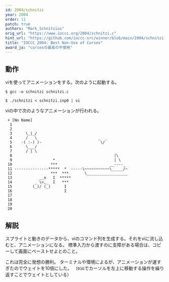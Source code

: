 ```yaml
---
id: 2004/schnitzi
year: 2004
order: 11
patch: true
authors: "Mark_Schnitzius"
orig_url: "https://www.ioccc.org/2004/schnitzi.c"
hint_url: "https://github.com/ioccc-src/winner/blob/main/2004/schnitzi.hint"
title: "IOCCC 2004: Best Non-Use of Curses"
award_ja: "cursesの最高の不使用"
---
```


## 動作

viを使ってアニメーションをする。次のように起動する。

```
$ gcc -o schnitzi schnitzi.c

$ ./schnitzi < schnitzi.inp0 | vi
```

viの中で次のようなアニメーションが行われる。


```
 + [No Name]
  1
  2
  3      \_|_/
  4      /   \                           _  _
  5    -( :-) )-                          \/
  6      \___/
  7      / | \
  8                                             |\
  9                  *                          | \
 10                 ***                       __----_
 11 ---------------*****  *  -----\~~~~~~~~~~~\_____/~
 12                 ***  ***       \__________________
 13            __o   I  *****
 14          _ \<,_  I   ***
 15         (_)/ (_)      I
 16                       I
 17
 18
 19
 20
```

## 解説

スプライトと動きのデータから、viのコマンド列を生成する。それをviに流し込むと、アニメーションになる。
標準入力から渡すのに支障がある場合は、コピーして画面にペーストせよとのこと。

これは完全に発想の勝利。
ターミナルや環境によるが、アニメーションが速すぎたのでウェイトを10倍にした。
（`01G`でカーソルを左上に移動する操作を繰り返すことでウェイトとしている）

